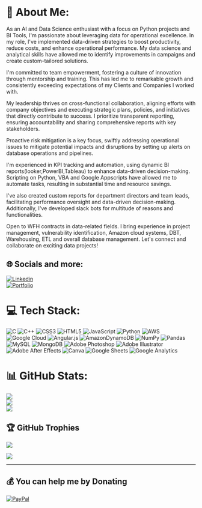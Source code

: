 # 💫 About Me:
As an AI and Data Science enthusiast with a focus on Python projects and BI Tools, I'm passionate about leveraging data for operational excellence. In my role, I've implemented data-driven strategies to boost productivity, reduce costs, and enhance operational performance. My data science and analytical skills have allowed me to identify improvements in campaigns and create custom-tailored solutions.<br>

I'm committed to team empowerment, fostering a culture of innovation through mentorship and training. This has led me to remarkable growth and consistently exceeding expectations of my Clients and Companies I worked with.<br>

My leadership thrives on cross-functional collaboration, aligning efforts with company objectives and executing strategic plans, policies, and initiatives that directly contribute to success. I prioritize transparent reporting, ensuring accountability and sharing comprehensive reports with key stakeholders.<br>

Proactive risk mitigation is a key focus, swiftly addressing operational issues to mitigate potential impacts and disruptions by setting up alerts on database operations and pipelines.<br>

I'm experienced in KPI tracking and automation, using dynamic BI reports(looker,PowerBI,Tableau) to enhance data-driven decision-making. Scripting on Python, VBA and Google Appscripts have allowed me to automate tasks, resulting in substantial time and resource savings.<br>

I've also created custom reports for department directors and team leads, facilitating performance oversight and data-driven decision-making. Additionally, I've developed slack bots for multitude of reasons and functionalities.<br>

Open to WFH contracts in data-related fields. I bring experience in project management, vulnerability identification, Amazon cloud systems, DBT, Warehousing, ETL and overall database management. Let's connect and collaborate on exciting data projects!


## 🌐 Socials and more:
[![Linkedin](https://img.shields.io/badge/LinkedIn-0077B5?style=for-the-badge&logo=linkedin&logoColor=white)](https://www.linkedin.com/in/pranav-vasistha/) <br/>
[![Portfolio](https://img.shields.io/badge/LinkedIn-0077B5?style=for-the-badge&logo=linkedin&logoColor=white)](https://tinyurl.com/TheDataGuy)

# 💻 Tech Stack:
![C](https://img.shields.io/badge/c-%2300599C.svg?style=for-the-badge&logo=c&logoColor=white) ![C++](https://img.shields.io/badge/c++-%2300599C.svg?style=for-the-badge&logo=c%2B%2B&logoColor=white) ![CSS3](https://img.shields.io/badge/css3-%231572B6.svg?style=for-the-badge&logo=css3&logoColor=white) ![HTML5](https://img.shields.io/badge/html5-%23E34F26.svg?style=for-the-badge&logo=html5&logoColor=white) ![JavaScript](https://img.shields.io/badge/javascript-%23323330.svg?style=for-the-badge&logo=javascript&logoColor=%23F7DF1E) ![Python](https://img.shields.io/badge/python-3670A0?style=for-the-badge&logo=python&logoColor=ffdd54) ![AWS](https://img.shields.io/badge/AWS-%23FF9900.svg?style=for-the-badge&logo=amazon-aws&logoColor=white) ![Google Cloud](https://img.shields.io/badge/Google%20Cloud-%234285F4.svg?style=for-the-badge&logo=google-cloud&logoColor=white) ![Angular.js](https://img.shields.io/badge/angular.js-%23E23237.svg?style=for-the-badge&logo=angularjs&logoColor=white) ![AmazonDynamoDB](https://img.shields.io/badge/Amazon%20DynamoDB-4053D6?style=for-the-badge&logo=Amazon%20DynamoDB&logoColor=white) ![NumPy](https://img.shields.io/badge/numpy-%23013243.svg?style=for-the-badge&logo=numpy&logoColor=white) ![Pandas](https://img.shields.io/badge/pandas-%23150458.svg?style=for-the-badge&logo=pandas&logoColor=white) ![MySQL](https://img.shields.io/badge/mysql-%2300f.svg?style=for-the-badge&logo=mysql&logoColor=white) ![MongoDB](https://img.shields.io/badge/MongoDB-%234ea94b.svg?style=for-the-badge&logo=mongodb&logoColor=white) ![Adobe Photoshop](https://img.shields.io/badge/adobephotoshop-%2331A8FF.svg?style=for-the-badge&logo=adobephotoshop&logoColor=white) ![Adobe Illustrator](https://img.shields.io/badge/adobeillustrator-%23FF9A00.svg?style=for-the-badge&logo=adobeillustrator&logoColor=white) ![Adobe After Effects](https://img.shields.io/badge/Adobe%20After%20Effects-9999FF.svg?style=for-the-badge&logo=Adobe%20After%20Effects&logoColor=white) ![Canva](https://img.shields.io/badge/Canva-%2300C4CC.svg?style=for-the-badge&logo=Canva&logoColor=white) ![Google Sheets](https://img.shields.io/badge/Google%20Sheets-34A853?style=for-the-badge&logo=google-sheets&logoColor=white) ![Google Analytics]( 	https://img.shields.io/badge/Google%20Analytics-E37400?style=for-the-badge&logo=google%20analytics&logoColor=white)
# 📊 GitHub Stats:
![](https://github-readme-stats.vercel.app/api?username=Pranav-vasistha&theme=dark&hide_border=false&include_all_commits=true&count_private=true)<br/>
![](https://github-readme-streak-stats.herokuapp.com/?user=Pranav-vasistha&theme=dark&hide_border=false)<br/>
![](https://github-readme-stats.vercel.app/api/top-langs/?username=Pranav-vasistha&theme=dark&hide_border=false&include_all_commits=true&count_private=true&layout=compact)

## 🏆 GitHub Trophies
![](https://github-profile-trophy.vercel.app/?username=Pranav-vasistha&theme=radical&no-frame=false&no-bg=true&margin-w=4)


![](https://quotes-github-readme.vercel.app/api?type=horizontal&theme=radical)

---


  ## 💰 You can help me by Donating
  [![PayPal](https://img.shields.io/badge/PayPal-00457C?style=for-the-badge&logo=paypal&logoColor=white)](https://paypal.me/pv.vasistha@gmail.com) 

  
<!-- Proudly created with GPRM ( https://gprm.itsvg.in ) -->
